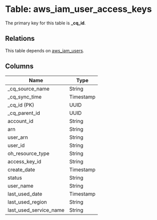 # Table: aws_iam_user_access_keys



The primary key for this table is **_cq_id**.

## Relations
This table depends on [aws_iam_users](aws_iam_users.md).


## Columns
| Name          | Type          |
| ------------- | ------------- |
|_cq_source_name|String|
|_cq_sync_time|Timestamp|
|_cq_id (PK)|UUID|
|_cq_parent_id|UUID|
|account_id|String|
|arn|String|
|user_arn|String|
|user_id|String|
|oh_resource_type|String|
|access_key_id|String|
|create_date|Timestamp|
|status|String|
|user_name|String|
|last_used_date|Timestamp|
|last_used_region|String|
|last_used_service_name|String|